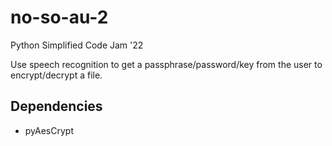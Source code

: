 # no-so-au-2
Python Simplified Code Jam '22

Use speech recognition to get a passphrase/password/key from the user to encrypt/decrypt a file.

## Dependencies
* pyAesCrypt
